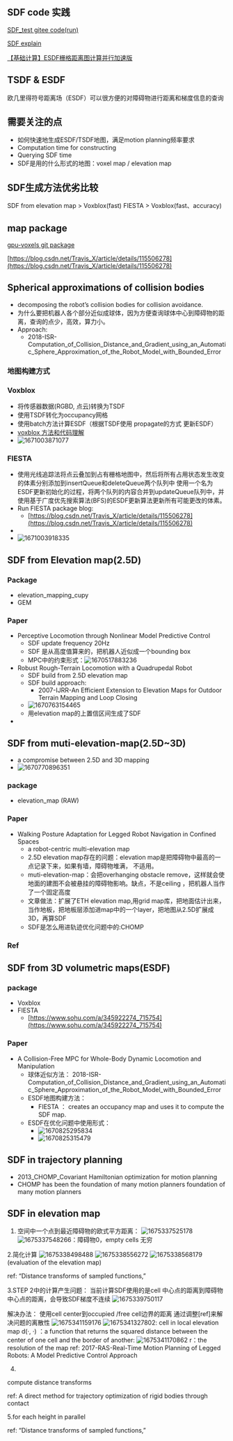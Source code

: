 ## SDF code 实践

[SDF_test gitee code(run)](https://gitee.com/kin_zhang/sdf_test#https://gitee.com/link?target=https%3A%2F%2Fwww.cnblogs.com%2Fkin-zhang%2Fp%2F16310244.html)

[SDF explain](https://jasmcole.com/2019/10/03/signed-distance-fields/)

[【基础计算】ESDF栅格距离图计算并行加速版](https://www.cnblogs.com/kin-zhang/p/16310244.html)

## TSDF & ESDF

 欧几里得符号距离场（ESDF）可以很方便的对障碍物进行距离和梯度信息的查询

## 需要关注的点

* 如何快速地生成ESDF/TSDF地图，满足motion planning频率要求
* Computation time for constructing
* Querying SDF time
* SDF是用的什么形式的地图：voxel map / elevation map

## SDF生成方法优劣比较

SDF from elevation map > Voxblox(fast)
FIESTA > Voxblox(fast、accuracy)

## map package

[gpu-voxels git package](https://github.com/fzi-forschungszentrum-informatik/gpu-voxels)

[https://blog.csdn.net/Travis_X/article/details/115506278](https://blog.csdn.net/Travis_X/article/details/115506278)

## Spherical approximations of collision bodies

* decomposing the robot’s collision bodies for collision avoidance.
* 为什么要把机器人各个部分近似成球体，因为方便查询球体中心到障碍物的距离，查询的点少，高效，算力小。
* Approach:
  * 2018-ISR-Computation_of_Collision_Distance_and_Gradient_using_an_Automatic_Sphere_Approximation_of_the_Robot_Model_with_Bounded_Error

### 地图构建方式

### Voxblox

* 将传感器数据(RGBD, 点云)转换为TSDF
* 使用TSDF转化为occupancy网格
* 使用batch方法计算ESDF（根据TSDF使用 propagate的方式 更新ESDF）
* [voxblox 方法和代码理解](https://wenku.baidu.com/view/d1b3cf0e4873f242336c1eb91a37f111f1850da4.html?_wkts_=1670953839161&bdQuery=voxel+octomap)
* ![1671003871077](image/SDF/1671003871077.png)

### FIESTA

* 使用光线追踪法将点云叠加到占有栅格地图中，然后将所有占用状态发生改变的体素分别添加到insertQueue和deleteQueue两个队列中
  使用一个名为ESDF更新初始化的过程，将两个队列的内容合并到updateQueue队列中，并使用基于广度优先搜索算法(BFS)的ESDF更新算法更新所有可能更改的体素。
* Run FIESTA package blog:
  * [https://blog.csdn.net/Travis_X/article/details/115506278](https://blog.csdn.net/Travis_X/article/details/115506278)
*
* ![1671003918335](image/SDF/1671003918335.png)

## SDF from  Elevation map(2.5D)

### Package

* elevation_mapping_cupy
* GEM

### Paper

* Perceptive Locomotion through Nonlinear Model Predictive Control
  * SDF update frequency 20Hz
  * SDF 是从高度值算来的，把机器人近似成一个bounding box
  * MPC中的约束形式：![1670517883236](image/SDF/1670517883236.png)
* Robust Rough-Terrain Locomotion with a Quadrupedal Robot
  * SDF build from 2.5D elevation map
  * SDF build approach:
    * 2007-IJRR-An Efficient Extension to Elevation Maps for Outdoor Terrain Mapping and Loop Closing
  * ![1670763154465](image/SDF/1670763154465.png)
  * 用elevation map的上置信区间生成了SDF
*

## SDF from muti-elevation-map(2.5D~3D)

* a compromise between 2.5D and 3D mapping
* ![1670770896351](image/SDF/1670770896351.png)

### package

* elevation_map (RAW)

### Paper

* Walking Posture Adaptation for Legged Robot Navigation in Confined Spaces
  * a robot-centric multi-elevation map
  * 2.5D elevation map存在的问题：elevation map是把障碍物中最高的一点记录下来，如果有墙，障碍物堆满， 不适用。
  * muti-elevation-map：会把overhanging obstacle remove，这样就会使地面的建图不会被悬挂的障碍物影响。缺点，不是ceiling ，把机器人当作了一个固定高度
  * 文章做法：扩展了ETH elevation map,用grid map库，把地面估计出来，当作地板，把地板层添加进map中的一个layer，把地图从2.5D扩展成3D，再算SDF
  * SDF是怎么用进轨迹优化问题中的:CHOMP

### Ref

## SDF from 3D volumetric maps(ESDF)

### package

* Voxblox
* FIESTA
  * [https://www.sohu.com/a/345922274_715754](https://www.sohu.com/a/345922274_715754)

### Paper

* A Collision-Free MPC for Whole-Body Dynamic Locomotion and
  Manipulation
  * 球体近似方法： 2018-ISR-Computation_of_Collision_Distance_and_Gradient_using_an_Automatic_Sphere_Approximation_of_the_Robot_Model_with_Bounded_Error
  * ESDF地图构建方法：
    * FIESTA ： creates an occupancy map and uses it to compute the SDF map.
  * ESDF在优化问题中使用形式：
    * ![1670825295834](image/SDF/1670825295834.png)
    * ![1670825315479](image/SDF/1670825315479.png)

## SDF in trajectory planning

* 2013_CHOMP_Covariant Hamiltonian optimization for motion planning
* CHOMP has been the foundation of many motion planners
  foundation of many motion planners

## SDF in elevation map

  1. 空间中一个点到最近障碍物的欧式平方距离：
  ![1675337525178](image/SDF/1675337525178.png)
  ![1675337548266](image/SDF/1675337548266.png)：障碍物0，empty cells 无穷

  2.简化计算
![1675338498488](image/SDF/1675338498488.png)
![1675338556272](image/SDF/1675338556272.png)
![1675338568179](image/SDF/1675338568179.png)
(evaluation of the elevation map)

ref:
“Distance transforms of sampled functions,”

3.STEP 2中的计算产生问题：
当前计算SDF使用的是cell 中心点的距离到障碍物中心点的距离，会导致SDF梯度不连续
![1675339750117](image/SDF/1675339750117.png)

解决办法：
使用cell center到occupied /free cell边界的距离
通过调整[ref]来解决问题的离散性
![1675341159176](image/SDF/1675341159176.png)
![1675341327802](image/SDF/1675341327802.png): cell in local elevation map
 d(·, ·) ：a function that returns the squared distance between the center of one cell and the border of another:
![1675341170862](image/SDF/1675341170862.png)
r：the resolution of the map
ref:
2017-RAS-Real-Time Motion Planning of Legged Robots: A Model Predictive Control Approach

4.

compute distance transforms

ref:
A direct method for trajectory
optimization of rigid bodies through contact

5.for each height in parallel

ref:
“Distance transforms of sampled functions,”
